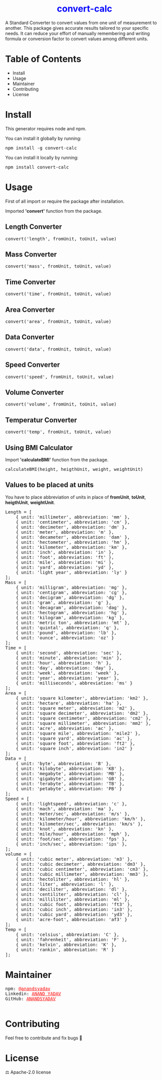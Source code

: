 <h1 style="text-align:center;color:blue;">convert-calc</h1>
<p>
  A Standard Converter to convert values from one unit of measurement to another.
  This package gives accurate results tailored to your specific needs.
  It can reduce your effort of manually remembering and writing formula or conversion factor to convert values among different units.
</p>

<h1>Table of Contents</h1>
<ul>
  <li>Install</li>
  <li>Usage</li>
  <li>Maintainer</li>
  <li>Contributing</li>
  <li>License</li>
</ul>

<h1>Install</h1>
This generator requires node and npm.

You can install it globally by running:
<pre>npm install -g convert-calc</pre>

You can install it locally by running:
<pre>npm install convert-calc</pre>

<h1>Usage</h1>
First of all import or require the package after installation.

Imported <b>'convert'</b> function from the package.

<h2>Length Converter</h2>
<pre>convert('length', fromUnit, toUnit, value)</pre>

<h2>Mass Converter</h2>
<pre>convert('mass', fromUnit, toUnit, value)</pre>

<h2>Time Converter</h2>
<pre>convert('time', fromUnit, toUnit, value)</pre>

<h2>Area Converter</h2>
<pre>convert('area', fromUnit, toUnit, value)</pre>

<h2>Data Converter</h2>
<pre>convert('data', fromUnit, toUnit, value)</pre>

<h2>Speed Converter</h2>
<pre>convert('speed', fromUnit, toUnit, value)</pre>

<h2>Volume Converter</h2>
<pre>convert('volume', fromUnit, toUnit, value)</pre>

<h2>Temperatur Converter</h2>
<pre>convert('temp', fromUnit, toUnit, value)</pre>

<h2>Using BMI Calculator</h2>
  Import <b>'calculateBMI'</b> function from the package.
<pre>calculateBMI(height, heigthUnit, weight, weightUnit)</pre>

<h2>Values to be placed at units</h2>

You have to place abbreviation of units in place of <b>fromUnit</b>, <b>toUnit</b>, <b>heigthUnit</b>, <b>weightUnit</b>.
<pre>
Length = [
    { unit: 'millimeter', abbreviation: 'mm' },
    { unit: 'centimeter', abbreviation: 'cm' },
    { unit: 'decimeter', abbreviation: 'dm' },
    { unit: 'meter', abbreviation: 'm' },
    { unit: 'decameter', abbreviation: 'dam' },
    { unit: 'hectometer', abbreviation: 'hm' },
    { unit: 'kilometer', abbreviation: 'km' },
    { unit: 'inch', abbreviation: 'in' },
    { unit: 'foot', abbreviation: 'ft' },
    { unit: 'mile', abbreviation: 'mi' },
    { unit: 'yard', abbreviation: 'yd' },
    { unit: 'light year', abbreviation: 'ly' }
];
Mass = [
    { unit: 'milligram', abbreviation: 'mg' },
    { unit: 'centigram', abbreviation: 'cg' },
    { unit: 'decigram', abbreviation: 'dg' },
    { unit: 'gram', abbreviation: 'g' },
    { unit: 'decagram', abbreviation: 'dag' },
    { unit: 'hectogram', abbreviation: 'hg' },
    { unit: 'kilogram', abbreviation: 'kg' },
    { unit: 'metric ton', abbreviation: 'mt' },
    { unit: 'quintal', abbreviation: 'q' },
    { unit: 'pound', abbreviation: 'lb' },
    { unit: 'ounce', abbreviation: 'oz' }
];
Time = [
    { unit: 'second', abbreviation: 'sec' },
    { unit: 'minute', abbreviation: 'min' },
    { unit: 'hour', abbreviation: 'h' },
    { unit: 'day', abbreviation: 'day' },
    { unit: 'week', abbreviation: 'week' },
    { unit: 'year', abbreviation: 'year' },
    { unit: 'milliseconds', abbreviation: 'ms' }
];
Area = [
    { unit: 'square kilometer', abbreviation: 'km2' },
    { unit: 'hectare', abbreviation: 'ha' },
    { unit: 'square meter', abbreviation: 'm2' },
    { unit: 'square decimeter', abbreviation: 'dm2' },
    { unit: 'square centimeter', abbreviation: 'cm2' },
    { unit: 'square millimeter', abbreviation: 'mm2' },
    { unit: 'acre', abbreviation: 'ac' },
    { unit: 'square mile', abbreviation: 'mile2' },
    { unit: 'square yard', abbreviation: 'ac' },
    { unit: 'square foot', abbreviation: 'ft2' },
    { unit: 'square inch', abbreviation: 'in2' }
];
Data = [
    { unit: 'byte', abbreviation: 'B' },
    { unit: 'kilobyte', abbreviation: 'KB' },
    { unit: 'megabyte', abbreviation: 'MB' },
    { unit: 'gigabyte', abbreviation: 'GB' },
    { unit: 'terabyte', abbreviation: 'TB' },
    { unit: 'petabyte', abbreviation: 'PB' }
];
Speed = [
    { unit: 'lightspeed', abbreviation: 'c' },
    { unit: 'mach', abbreviation: 'ma' },
    { unit: 'meter/sec', abbreviation: 'm/s' },
    { unit: 'kilometer/hour', abbreviation: 'km/h' },
    { unit: 'kilometer/sec', abbreviation: 'km/s' },
    { unit: 'knot', abbreviation: 'kn' },
    { unit: 'mile/hour', abbreviation: 'mph' },
    { unit: 'foot/sec', abbreviation: 'fps' },
    { unit: 'inch/sec', abbreviation: 'ips' },
];
volume = [
    { unit: 'cubic meter', abbreviation: 'm3' },
    { unit: 'cubic decimeter', abbreviation: 'dm3' },
    { unit: 'cubic centimeter', abbreviation: 'cm3' },
    { unit: 'cubic millimeter', abbreviation: 'mm3' },
    { unit: 'hectoliter', abbreviation: 'hl' },
    { unit: 'liter', abbreviation: 'l' },
    { unit: 'deciliter', abbreviation: 'dl' },
    { unit: 'centiliter', abbreviation: 'cl' },
    { unit: 'milliliter', abbreviation: 'ml' },
    { unit: 'cubic foot', abbreviation: 'ft3' },
    { unit: 'cubic inch', abbreviation: 'in3' },
    { unit: 'cubic yard', abbreviation: 'yd3' },
    { unit: 'acre-foot', abbreviation: 'af3' }
];
Temp = [
    { unit: 'celsius', abbreviation: 'C' },
    { unit: 'fahrenheit', abbreviation: 'F' },
    { unit: 'kelvin', abbreviation: 'K' },
    { unit: 'rankin', abbreviation: 'R' }
];
</pre>
  
<h1>Maintainer</h1>
<pre>
npm: <a href='https://www.npmjs.com/~anandsyadav' traget='_blank'
  style='color:red;'>@anandsyadav</a>
Linkedin: <a href='https://www.linkedin.com/in/anand-yadav-08b7b2230/' traget='_blank'
  style='color:red;'>ANAND YADAV</a>
GitHub: <a href='https://github.com/ANANDSYADAV' traget='_blank'
  style='color:red;'>ANANDSYADAV</a>

</pre>

<h1>Contributing</h1>
Feel free to contribute and fix bugs 🙂

<h1>License</h1>
⚖️ Apache-2.0 license






